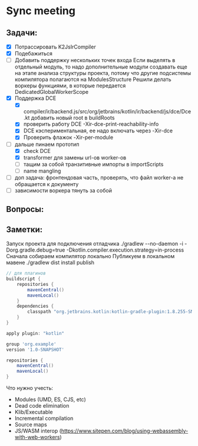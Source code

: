 # Sync meeting

## Задачи:

- [x] Потрассировать K2JsIrCompiler
- [x] Подебажиться
- [ ] Добавить поддержку нескольких точек входа
    Если выделять в отдельный модуль, то надо дополнительные модули создавать еще на этапе анализа структуры проекта, потому что другие подсистемы компилятора полагаются на ModulesStructure
    Решили делать воркеры функциями, в которые передается DedicatedGlobalWorkerScope
- [x] Поддержка DCE
  - [x] compiler/ir/backend.js/src/org/jetbrains/kotlin/ir/backend/js/dce/Dce.kt добавить новый root в buildRoots
  - [x] проверить работу DCE -Xir-dce-print-reachability-info
  - [x] DCE кэспериментальная, ее надо включать через -Xir-dce
  - [x] Проверить флажок -Xir-per-module
- [ ] дальше пинаем прототип
  - [x] check DCE
  - [x] transformer для замены url-ов worker-ов
  - [ ] тащим за собой транзитивные импорты в importScripts
  - [ ] name mangling

- [ ] доп задача: фронтендовая часть, проверять, что файл worker-а не обращается к документу
- [ ] зависимости воркера тянуть за собой

## Вопросы:

## Заметки:

Запуск проекта для подключения отладчика ./gradlew --no-daemon -i -Dorg.gradle.debug=true -Dkotlin.compiler.execution.strategy=in-process
Сначала собираем компилятор локально
Публикуем в локальном мавене ./gradlew dist install publish

```gradle
// для плагинов
buildscript {
    repositories {
        mavenCentral()
        mavenLocal()
    }
    dependencies {
        classpath "org.jetbrains.kotlin:kotlin-gradle-plugin:1.8.255-SNAPSHOT"
    }
}

apply plugin: "kotlin"

group 'org.example'
version '1.0-SNAPSHOT'

repositories {
    mavenCentral()
    mavenLocal()
}
```

Что нужно учесть:
- Modules (UMD, ES, CJS, etc)
- Dead code elimination
- Klib/Executable
- Incremental compilation
- Source maps
- JS/WASM interop (https://www.sitepen.com/blog/using-webassembly-with-web-workers)
